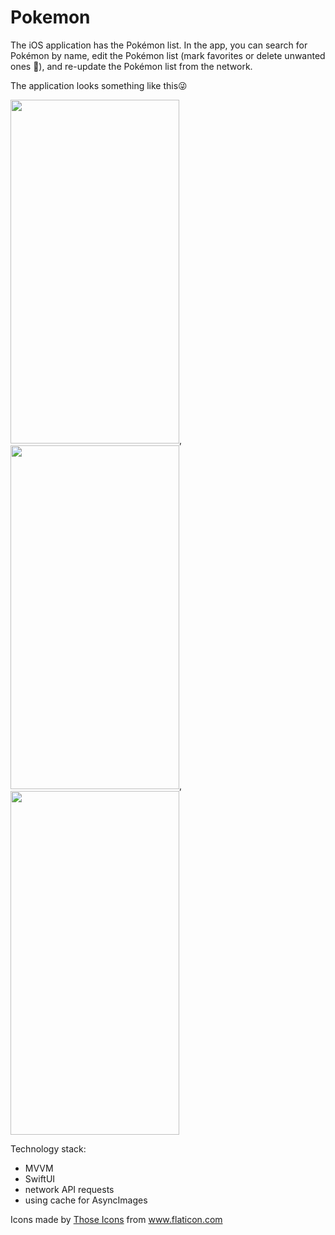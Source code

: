 # Pokemon

The iOS application has the Pokémon list.
In the app, you can search for Pokémon by name, edit the Pokémon list (mark favorites or delete unwanted ones 🙂), and re-update the Pokémon list from the network.

The application looks something like this😜

<img src="https://user-images.githubusercontent.com/69890349/141978115-c9130c3a-5004-4c7a-94e7-e7d059f28628.png" width="270" height="550">, <img src="https://user-images.githubusercontent.com/69890349/141814809-24dd875f-58d8-42df-8e38-35623c72e7cd.png" width="270" height="550">, <img src="https://user-images.githubusercontent.com/69890349/141814822-64943dcd-9e2e-4621-aced-7bea5bcd4c86.png" width="270" height="550">

Technology stack:
- MVVM
- SwiftUI
- network API requests
- using cache for AsyncImages


<div>Icons made by <a href="https://www.flaticon.com/authors/those-icons" title="Those Icons">Those Icons</a> from <a href="https://www.flaticon.com/" title="Flaticon">www.flaticon.com</a></div>
